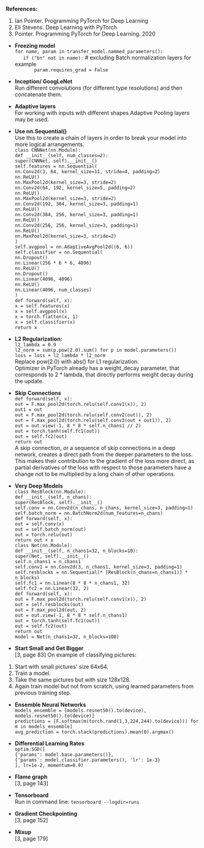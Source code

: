 **References:**  
1. Ian Pointer. Programming PyTorch for Deep Learning
2. Eli Stevens. Deep Learning with PyTorch
3. Pointer. Programming PyTorch for Deep Learning. 2020  

* **Freezing model**  
`for name, param in transfer_model.nammed_parameters():`  
`   if ("bn" not in name):`  # excluding Batch normalization layers for example  
`       param.requires_grad = False`  

* **Inception/ GoogLeNet**  
Run different convolutions (for different type resolutions) and then concatenate them.

* **Adaptive layers**  
For working with inputs with different shapes Adaptive Pooling layers may be used.

* **Use nn.Sequential()**  
Use this to create a chain of layers in order to break your model into more logical arrangements.  
`class CNNNet(nn.Module):`  
`def __init__(self, num_classes=2):`  
`super(CNNNet, self).__init__()`  
`self.features = nn.Sequential(`  
`nn.Conv2d(3, 64, kernel_size=11, stride=4, padding=2)`  
`nn.ReLU()`  
`nn.MaxPool2d(kernel_size=3, stride=2)`  
`nn.Conv2d(64, 192, kernel_size=5, padding=2)`  
`nn.ReLU()`  
`nn.MaxPool2d(kernel_size=3, stride=2)`  
`nn.Conv2d(192, 384, kernel_size=3, padding=1)`  
`nn.ReLU()`  
`nn.Conv2d(384, 256, kernel_size=3, padding=1)`  
`nn.ReLU()`  
`nn.Conv2d(256, 256, kernel_size=3, padding=1)`  
`nn.ReLU()`  
`nn.MaxPool2d(kernel_size=3, stride=2)`  
`)`  
`self.avgpool = nn.AdaptiveAvgPool2d((6, 6))`  
`self.classifier = nn.Sequential(`  
`nn.Dropout()`  
`nn.Linear(256 * 6 * 6, 4096)`  
`nn.ReLU()`  
`nn.Dropout()`  
`nn.Linear(4096, 4096)`  
`nn.ReLU()`  
`nn.Linear(4096, num_classes)`  
`)`  
`def forward(self, x):`  
`x = self.features(x)`  
`x = self.avgpool(x)`  
`x = torch.flatten(x, 1)`  
`x = self.classifier(x)`  
`return x`  

* **L2 Regularization:**  
`l2_lambda = 0.9`  
`l2_norm = sum(p.pow(2.0).sum() for p in model.parameters())`  
`loss = loss + l2_lambda * l2_norm`  
Replace pow(2.0) with abs() for L1 regularization.  
Optimizer in PyTorch already has a weight_decay parameter, that corresponds to 2 * lambda, that directly performs weight decay during the update.  

* **Skip Connections**  
`def forward(self, x):`  
`out = F.max_pool2d(torch.relu(self.conv1(x)), 2)`  
`out1 = out`  
`out = F.max_pool2d(torch.relu(self.conv2(out)), 2)`  
`out = F.max_pool2d(torch.relu(self.conv3(out + out1)), 2)`  
`out = out.view(-1, 8 * 8 * self.n_chans1 // 2)`  
`out = torch.tanh(self.fc1(out))`  
`out = self.fc2(out)`  
`return out`  
A skip connection, or a sequence of skip connections in a deep network, creates a direct path from the deeper parameters to the loss. This makes their contribution to the gradient of the loss more direct, as partial derivatives of the loss with respect to those parameters have a change not to be multiplied by a long chain of other operations.  

* **Very Deep Models**  
`class ResBlock(nn.Module):`  
`def __init__(self, n_chans):`  
`super(ResBlock, self).__init__()`  
`self.conv = nn.Conv2d(n_chans, n_chans, kernel_size=3, padding=1)`  
`self.batch_norm = nn.BatchNorm2d(num_features=n_chans)`  
`def forward(self, x):`  
`out = self.conv(x)`  
`out = self.batch_norm(out)`  
`out = torch.relu(out)`  
`return out + x`  
`class Net(nn.Module):`  
`def __init__(self, n_chans1=32, n_blocks=10):`  
`super(Net, self).__init__()`  
`self.n_chans1 = n_chans1`  
`self.conv1 = nn.Conv2d(3, n_chans1, kernel_size=3, padding=1)`  
`self.resblocks = nn.Sequential(* [ResBlock(n_chans=n_chans1)] * n_blocks)`  
`self.fc1 = nn.Linear(8 * 8 * n_chans1, 32)`  
`self.fc2 = nn.Linear(32, 2)`  
`def forward(self, x):`  
`out = F.max_pool2d(torch.relu(self.conv1(x)), 2)`  
`out = self.resblocks(out)`  
`out = F.max_pool2d(out, 2)`  
`out = out.view(-1, 8 * 8 * self.n_chans1)`  
`out = torch.tanh(self.fc1(out))`  
`out = self.fc2(out)`  
`return out`  
`model = Net(n_chans1=32, n_blocks=100)`  

* **Start Small and Get Bigger**  
[3, page 83] On example of classifying pictures:  
1. Start with small pictures' size 64x64.  
2. Train a model.
3. Take the same pictures but with size 128x128.  
4. Again train model but not from scratch, using learned parameters from previous training step.  

* **Ensemble Neural Networks**  
`models_ensemble = [models.resnet50().to(device), models.resnet50().to(device)]`  
`predictions = [F.softmax(m(torch.rand(1,3,224,244).to(device))) for m in models_ensemble]`  
`avg_prediction = torch.stack(predictions).mean(0).argmax()`  

* **Differential Learning Rates**  
`optim.SGD([`  
                `{'params': model.base.parameters()},`  
                `{'params': model.classifier.parameters(), 'lr': 1e-3}`  
            `], lr=1e-2, momentum=0.9)`  


* **Flame graph**  
[3, page 143]

* **Tensorboard**  
Run in command line: `tensorboard --logdir=runs`  

* **Gradient Checkpointing**  
[3, page 152]  

* **Mixup**  
[3, page 179]  



